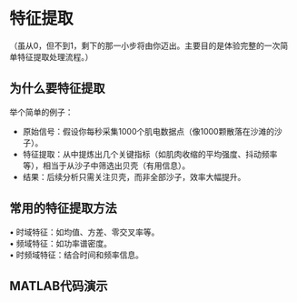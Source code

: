 # 特征提取
（虽从0，但不到1，剩下的那一小步将由你迈出。主要目的是体验完整的一次简单特征提取处理流程。）
## 为什么要特征提取
举个简单的例子：
  - 原始信号：假设你每秒采集1000个肌电数据点（像1000颗散落在沙滩的沙子）。
  - 特征提取：从中提炼出几个关键指标（如肌肉收缩的平均强度、抖动频率等），相当于从沙子中筛选出贝壳（有用信息）。
  - 结果：后续分析只需关注贝壳，而非全部沙子，效率大幅提升。
## 常用的特征提取方法
•  时域特征：如均值、方差、零交叉率等。  
•  频域特征：如功率谱密度。  
•  时频域特征：结合时间和频率信息。  
## MATLAB代码演示
```C

```
